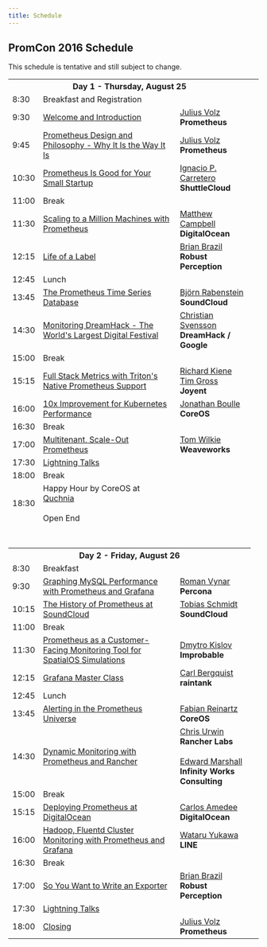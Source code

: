 ```yaml
---
title: Schedule
---
```


## PromCon 2016 Schedule

This schedule is tentative and still subject to change.

<table class="table schedule-table">
  <tr class="day">
    <th colspan="3">Day 1 - Thursday, August 25</th>
  </tr>
  <tr class="break">
    <td>8:30</td>
    <td>Breakfast and Registration</td>
    <td></td>
  </tr>
  <tr class="talk">
    <td>9:30</td>
    <td>
      <a href="/2016-berlin/talks/welcome-and-introduction">
        Welcome and Introduction
      </a>
    </td>
    <td>
      <a href="/2016-berlin/speakers/julius-volz">Julius Volz</a>
      <br>
      <b>Prometheus</b>
    </td>
  </tr>
  <tr class="talk">
    <td>9:45</td>
    <td>
      <a href="/2016-berlin/talks/prometheus-design-and-philosophy">
        Prometheus Design and Philosophy - Why It Is the Way It Is
      </a>
    </td>
    <td>
      <a href="/2016-berlin/speakers/julius-volz">Julius Volz</a>
      <br>
      <b>Prometheus</b>
    </td>
  </tr>
  <tr class="talk">
    <td>10:30</td>
    <td>
      <a href="/2016-berlin/talks/prometheus-is-good-for-your-small-startup">
        Prometheus Is Good for Your Small Startup
      </a>
    </td>
    <td>
      <a href="/2016-berlin/speakers/ignacio-carretero">Ignacio P. Carretero</a>
      <br>
      <b>ShuttleCloud</b>
    </td>
  </tr>
  <tr class="break">
    <td>11:00</td>
    <td>Break</td>
    <td></td>
  </tr>
  <tr class="talk">
    <td>11:30</td>
    <td>
      <a href="/2016-berlin/talks/scaling-to-a-million-machines-with-prometheus">
        Scaling to a Million Machines with Prometheus
      </a>
    </td>
    <td>
      <a href="/2016-berlin/speakers/matthew-campbell">Matthew Campbell</a>
      <br>
      <b>DigitalOcean</b>
    </td>
  </tr>
  <tr class="talk">
    <td>12:15</td>
    <td>
      <a href="/2016-berlin/talks/life-of-a-label">
        Life of a Label
      </a>
    </td>
    <td>
      <a href="/2016-berlin/speakers/brian-brazil">Brian Brazil</a>
      <br>
      <b>Robust Perception</b>
    </td>
  </tr>
  <tr class="break">
    <td>12:45</td>
    <td>Lunch</td>
    <td></td>
  </tr>
  <tr class="talk">
    <td>13:45</td>
    <td>
      <a href="/2016-berlin/talks/the-prometheus-time-series-database">
        The Prometheus Time Series Database
      </a>
    </td>
    <td>
      <a href="/2016-berlin/speakers/bjoern-rabenstein">Björn Rabenstein</a>
      <br>
      <b>SoundCloud</b>
    </td>
  </tr>
  <tr class="talk">
    <td>14:30</td>
    <td>
      <a href="/2016-berlin/talks/monitoring-dreamhack-the-worlds-largest-digital-festival">
        Monitoring DreamHack - The World's Largest Digital Festival
      </a>
    </td>
    <td>
      <a href="/2016-berlin/speakers/christian-svensson">Christian Svensson</a>
      <br>
      <b>DreamHack / Google</b>
    </td>
  </tr>
  <tr class="break">
    <td>15:00</td>
    <td>Break</td>
    <td></td>
  </tr>
  <tr class="talk">
    <td>15:15</td>
    <td>
      <a href="/2016-berlin/talks/full-stack-metrics-with-tritons-native-prometheus-support">
        Full Stack Metrics with Triton's Native Prometheus Support
      </a>
    </td>
    <td>
      <a href="/2016-berlin/speakers/richard-kiene">Richard Kiene</a>
      <br>
      <a href="/2016-berlin/speakers/tim-gross">Tim Gross</a>
      <br>
      <b>Joyent</b>
    </td>
  </tr>
  <tr class="talk">
    <td>16:00</td>
    <td>
      <a href="/2016-berlin/talks/10x-improvement-for-kubernetes-performance">
        10x Improvement for Kubernetes Performance
      </a>
    </td>
    <td>
      <a href="/2016-berlin/speakers/jonathan-boulle">Jonathan Boulle</a>
      <br>
      <b>CoreOS</b>
    </td>
  </tr>
  <tr class="break">
    <td>16:30</td>
    <td>Break</td>
    <td></td>
  </tr>
  <tr class="talk">
    <td>17:00</td>
    <td>
      <a href="/2016-berlin/talks/multitenant-scale-out-prometheus">
        Multitenant, Scale-Out Prometheus
      </a>
    </td>
    <td>
      <a href="/2016-berlin/speakers/tom-wilkie">Tom Wilkie</a>
      <br>
      <b>Weaveworks</b>
    </td>
  </tr>
  <tr class="talk">
    <td>17:30</td>
    <td>
      <a href="/2016-berlin/talks/lightning-talks">
        Lightning Talks
      </a>
    </td>
    <td></td>
  </tr>
  <tr class="break">
    <td>18:00</td>
    <td>Break</td>
    <td></td>
  </tr>
  <tr class="break">
    <td>18:30</td>
    <td>
      Happy Hour by CoreOS at <a href="https://goo.gl/maps/pcZA47UDC1s">Quchnia</a><br>
      <br>
      Open End
    </td>
    <td></td>
  </tr>
  <tr>
    <td colspan="3">
      <br><br>
    </td>
  </tr>
  <tr class="day">
    <th colspan="3">Day 2 - Friday, August 26</th>
  </tr>
  <tr class="break">
    <td>8:30</td>
    <td>Breakfast</td>
    <td></td>
  </tr>
  <tr class="talk">
    <td>9:30</td>
    <td>
      <a href="/2016-berlin/talks/graphing-mysql-performance-with-prometheus-and-grafana">
        Graphing MySQL Performance with Prometheus and Grafana
      </a>
    </td>
    <td>
      <a href="/2016-berlin/speakers/roman-vynar">Roman Vynar</a>
      <br>
      <b>Percona</b>
    </td>
  </tr>
  <tr class="talk">
    <td>10:15</td>
    <td>
      <a href="/2016-berlin/talks/the-history-of-prometheus-at-soundcloud">
        The History of Prometheus at SoundCloud
      </a>
    </td>
    <td>
      <a href="/2016-berlin/speakers/tobias-schmidt">Tobias Schmidt</a>
      <br>
      <b>SoundCloud</b>
    </td>
  </tr>
  <tr class="break">
    <td>11:00</td>
    <td>Break</td>
    <td></td>
  </tr>
  <tr class="talk">
    <td>11:30</td>
    <td>
      <a href="/2016-berlin/talks/prometheus-as-a-customer-facing-monitoring-tool-for-spatialos-simulations">
        Prometheus as a Customer-Facing Monitoring Tool for SpatialOS Simulations
      </a>
    </td>
    <td>
      <a href="/2016-berlin/speakers/dmytro-kislov">Dmytro Kislov</a>
      <br>
      <b>Improbable</b>
    </td>
  </tr>
  <tr class="talk">
    <td>12:15</td>
    <td>
      <a href="/2016-berlin/talks/grafana-master-class">
        Grafana Master Class
      </a>
    </td>
    <td>
      <a href="/2016-berlin/speakers/carl-bergquist">Carl Bergquist</a>
      <br>
      <b>raintank</b>
    </td>
  </tr>
  <tr class="break">
    <td>12:45</td>
    <td>Lunch</td>
    <td></td>
  </tr>
  <tr class="talk">
    <td>13:45</td>
    <td>
      <a href="/2016-berlin/talks/alerting-in-the-prometheus-universe">
        Alerting in the Prometheus Universe
      </a>
    </td>
    <td>
      <a href="/2016-berlin/speakers/fabian-reinartz">Fabian Reinartz</a>
      <br>
      <b>CoreOS</b>
    </td>
  </tr>
  <tr class="talk">
    <td>14:30</td>
    <td>
      <a href="/2016-berlin/talks/dynamic-monitoring-with-prometheus-and-rancher">
        Dynamic Monitoring with Prometheus and Rancher
      </a>
    </td>
    <td>
      <a href="/2016-berlin/speakers/chris-urwin">Chris Urwin</a><br>
      <b>Rancher Labs</b>
      <br><br>
      <a href="/2016-berlin/speakers/edward-marshall">Edward Marshall</a>
      <br>
      <b>Infinity Works Consulting</b>
    </td>
  </tr>
  <tr class="break">
    <td>15:00</td>
    <td>Break</td>
    <td><td>
  </tr>
  <tr class="talk">
    <td>15:15</td>
    <td>
      <a href="/2016-berlin/talks/deploying-prometheus-at-digitalocean">
        Deploying Prometheus at DigitalOcean
      </a>
    </td>
    <td>
      <a href="/2016-berlin/speakers/carlos-amedee">Carlos Amedee</a>
      <br>
      <b>DigitalOcean</b>
    </td>
  </tr>
  <tr class="talk">
    <td>16:00</td>
    <td>
      <a href="/2016-berlin/talks/hadoop-fluentd-cluster-monitoring-with-prometheus-and-grafana">
        Hadoop, Fluentd Cluster Monitoring with Prometheus and Grafana
      </a>
    </td>
    <td>
      <a href="/2016-berlin/speakers/wataru-yukawa">Wataru Yukawa</a>
      <br>
      <b>LINE</b>
    </td>
  </tr>
  <tr class="break">
    <td>16:30</td>
    <td>Break</td>
    <td></td>
  </tr>
  <tr class="talk">
    <td>17:00</td>
    <td>
      <a href="/2016-berlin/talks/so-you-want-to-write-an-exporter">
        So You Want to Write an Exporter
      </a>
    </td>
    <td>
      <a href="/2016-berlin/speakers/brian-brazil">Brian Brazil</a>
      <br>
      <b>Robust Perception</b>
    </td>
  </tr>
  <tr class="talk">
    <td>17:30</td>
    <td>
      <a href="/2016-berlin/talks/lightning-talks">
        Lightning Talks
      </a>
    </td>
    <td></td>
  </tr>
  <tr class="talk">
    <td>18:00</td>
    <td>
      <a href="/2016-berlin/talks/closing">
        Closing
      </a>
    </td>
    <td>
      <a href="/2016-berlin/speakers/julius-volz">Julius Volz</a>
      <br>
      <b>Prometheus</b>
    </td>
  </tr>
</table>
